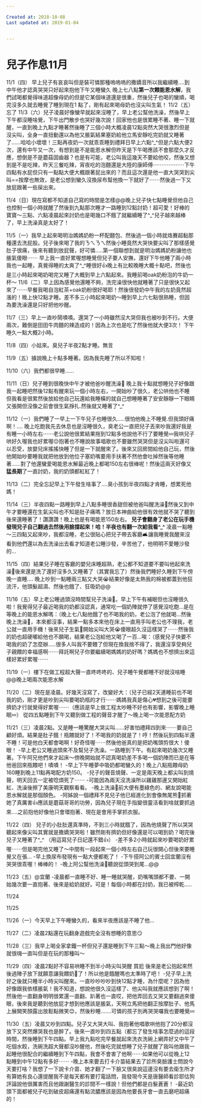 ```yaml
---

Created at: 2018-10-08
Last updated at: 2019-01-04


---
```


# 兒子作息11月


11/1（四）
早上兒子有哀哀叫但是裝可憐那種嗚嗚嗚的撒嬌音所以我繼續睡....到中午他才認真哭哭只好起來抱他下午又睡蠻久
晚上七八點**第一次餵能恩水解**，我們試喝都覺得味道超像母奶的但是它某個味道還是很重，然後兒子也喝的蠻順，喝完沒多久就去睡覺了睡到現在1 點了，剛有起來喝母奶也沒尖叫生氣！
11/2（五）忘了
11/3（六）兒子凌晨好像蠻早就起來沒睡了，早上老公幫他洗澡，然後早上下午都沒睡啥覺，下午出門散步也哭好幾次說！回家他也是很累睡不著、睡一下就醒，一直到晚上九點才睡著然後睡了三個小時大概凌晨12點突然大哭很激烈但是沒尖叫，全身一直扭動還以為他又脹氣結果塞奶給他立馬安靜吃完奶就又睡著了......哈哈小壞壞！三點再夜奶一次就乖乖睡到禮拜日早上六點^\_^但是六點大便2次，還有中午又一次，有想到是不是能恩水解但昨天是下午喝應該不會那麼久才反應，想倒是不是蘑菇固齒器？也是有可能，老公叫我這幾天不要給他咬，然後又想到是不是吃辣，昨天三餐吃辣，宵夜吃的泡麵還是大陸的康師傅⋯⋯⋯⋯⋯⋯下午四點有水屁但只有一點點大便大概跟著屁出來的？而且這次還是他一直大哭哭到尖叫==按摩也無效，是老公想到蠻久沒換尿布幫他換一下就好了⋯⋯然後過一下又放屁跟著一些屎出來。

11/4（日）現在寫都不知道自己寫的時間是怎樣@@晚上兒子快七點睡覺但他自己也控制一個小時就醒了然後到九點那次睡才一路睡到12點討奶！超可愛！好棒的寶寶～三點、六點凌晨起來討奶也是喝幾口不餓了就繼續睡了^\_^兒子越來越棒了，早上洗澡真是太好了！

11/5（一）我早上起來喝明治媽媽奶粉一杯配麵包、然後過一個小時就烙賽超黏那種還去洗屁股。兒子後來喝了我的ㄋㄟㄋㄟ然後小睡竟然大哭快要尖叫了那樣感覺肚子很痛，後來有聽到放屁聲，好可憐.....第一個聯想到就是明治媽媽奶粉讓他也脹氣傻眼⋯⋯
早上我一直好累喔想睡覺但兒子要人安撫，還好下午他睡了兩小時我也一起睡，真覺得睡的太爽了^\_^睡很好👍晚上有比較晚睡大概十點吧，然後也是三小時起來喝奶喝完又睡了大概到早上六點起來。我睡前喝oak奶粉泡的牛奶一杯～
11/6（二）早上因為感覺他還睡不夠，洗完澡很快他就睡著了只是很快又起來了⋯⋯早餐我喝自泡紅茶+oak奶粉很好喝耶！然後很發奶中午我的左奶竟然超漲的！晚上快12點才睡。差不多三小時起來喝奶～睡到早上六七點很熟睡，但因為要洗澡還是只好把他吵醒。

11/7（三）早上一直吵鬧嘖嘖。還哭了一小時雖然沒大哭但我也被吵到不行。大便兩次，難倒是田田牛肉麵的辣造成的！因為上次也是吃了然後他就大便3次！
下午睡久一點大概2小時。

11/8（四）小姑來。臭兒子半夜2點才睡。無言

11/9（五）據說晚上十點多睡著。因為我先睡了所以不知啦！

11/10（六）我們都很早睡......

11/11（日）兒子睡到很晚快中午才被他爸吵醒洗澡🛁
晚上我十點就想睡兒子好像跟我一起睡吧然後12點有醒來玩一個小時左右，一開始吵了很久，老公哄他也不睡但我看是很累然後放給他自己玩還給我睡橫的就自己想睡睡著了安安靜靜一下眼睛又張開但沒像之前會很生氣掙扎.然後就又睡著了^\_^

11/12（一）我們睡了一早上一下午兒子也睡很久.....很怕他晚上不睡覺.但我頭好痛啊！....
晚上吃飽我先去休息也是沒睡很久，臭老公一直把兒子丟來吵我還好我是有睡一小時左右⋯⋯老公說他很累結果拖到12點多他說他不行了要睡覺💤我哄兒子哄好久喔我也好累喔😔抱著也不睡說故事唱歌也不要雖然哭哭但是沒尖叫啦還可以忍受，放嬰兒床搖搖快睡了但是一下就醒來了。後來又回房間給他自己玩，然後他開始吵要睡我就把他放到他位子塞奶嘴要用手扶著不然他會吐掉然後等他睡著......對了他還蠻愛喝能恩水解最近晚上都喝150左右很棒呢！然後這兩天好像又**猛長期**了一直討奶，我的奶頭都紅紅了！

11/13（二）完全忘記早上下午發生啥事了....臭小孩到半夜四點才肯睡，想累死他媽！

11/14（三）半夜四點一路睡到早上八點多睡很香甜但被他爸叫醒洗澡🛁然後又到中午才要睡還在生氣尖叫也不知是肚子痛嗎？放日本神曲給他很有效他就不哭了聽到後來還睡著了！讚讚讚！晚上也是有喝能恩150左右。
**兒子會翻身了老公在玩手機發現兒子自己翻過去然後用臉撐起來！哈！半夜也有翻一次給我看^\_^**
凌晨一點睡～三四點又起來吵，我都沒睡，老公很貼心把兒子帶去客廳🛋️讓我睡覺我醒來沒看到他們還以為去洗澡出去看才知道老公睡沙發，辛苦他了，他明明不愛睡沙發的...

11/15（四）結果兒子睡在客廳的嬰兒床睡超熟，老公都不知道要不要叫他起來洗澡🛁後來還是洗了還好沒多久又睡著了（其實我忘了）然後我們睡好久睡到下午傍晚一直睡....
晚上吵到一點睡兩三點又大哭😭結果好像是太熱我的棉被都蓋到他狂流汗，他頭髮超濕、然後也餓了、狂吸奶@@

11/16（五）早上老公睡過頭沒時間幫兒子洗澡🛁。早上下午有補眠但也沒睡很久啦！我覺得兒子最近喝我的奶都沒認真，通常吃一個奶陣就停了感覺沒吃飽...是在等晚上的能恩水解嗎：（晚上七八點他餓了也不喝我的奶，老公泡了他就喝...然後晚上洗澡🛁，本來都沒事，結果一點多本來他在床上一直用手叫老公也不理我，老公就一直用手機！後來兒子生氣😤開始尖叫大哭😭傻眼超久沒這樣哭了⋯⋯然後我的奶也超硬嘟給他也不願喝，結果老公泡給他又喝了一百...唉：（感覺兒子快要不喝我的奶了怎麼辦.....很多人叫我不要餵了但現在換我捨不得了，我還沒享受夠兒子親餵的幸福感啊⋯⋯拜託啊兒子你要繼續喝媽媽的奶好嗎？媽媽也不想擠出來這樣好累好累喔⋯⋯

11/19（一）樓下在做工程超大聲一直咚咚咚的、兒子睡午覺都睡不好就沒啥睡@@晚上喝兩次能恩水解

11/20（二）現在是凌晨。好幾天沒寫了，改變好大：（兒子已經2天連睡前也不喝我的奶，剛才更是吵到尖叫要喝奶瓶的才行⋯⋯媽媽我真是傷心💔想到之後可能要擠奶才行就覺得好累喔⋯⋯（應該是早上做工程太吵睡不好也有影響，影響晚上睡眠💤）
從四五點睡到下午又聽到做工程的聲音才醒了～晚上喝一次能恩配方奶

11/21（三）凌晨2點。又是睡一睡驚醒大哭尖叫......好害怕禮拜四到來⋯⋯要自己顧好煩。結果是肚子餓！瓶餵就好了！不喝我的奶就是了！哼！然後玩到四點半還不睡！可是他白天都會喝啊！好奇怪喔⋯⋯然後他爸真的是把奶嘴頭剪很大！傻眼！
\-早上老公又睡過頭來不及幫兒子洗澡。一路睡到下午。有起來喝奶幾次又睡著。下午阿兄他們來才起床～傍晚開始就不認真喝奶差不多喝一個奶陣而已是在等他爸回來瓶餵吧！嘖嘖！
\-早上下午睡夢中吸奶都喝蠻久的！晚上八點瓶餵母奶160睡到晚上11點再喝配方奶150。
\-兒子的聲音燒聲、一定是兩天晚上都尖叫到燒聲，明天回去一定被唸煩死了⋯⋯
\-可能因為兩天沒洗澡所以雞雞那邊又開始紅紅、洗澡後擦了美康明天觀察看看。
\-晚上洗澡🛁前大便有墨綠色的、網友說喝能恩水解就是那個顏色。
\-阿姊說一個禮拜不見兒子他已經進化到會像無尾熊🐨抓著她了真厲害👍應該是蘑菇哥哥的功勞，因為兒子現在手指變很靈活看到啥就要抓過來....之前抱他好像他只會環抱著、現在是會用手掌抓衣服。

11/22（四）
兒子的小肚肚還真準時，不到三小時就餓了，因為他燒聲了所以哭哭聽起來像尖叫其實就是撒嬌哭哭啦！雖然剛有擠奶但好像還是可以喝到奶？喝完後兒子又睡著了^\_^
（用這寫兒子日記還不錯👍）
\-差不多2小時就起來吵要喝奶好累喔⋯⋯但是喝完他又睡了～中間有一段起來一個小時左右自己玩很開心但後來要睡覺又在張...
\-早上換尿布發現有一點大便都乾了！
\-下午搭阿公的賓士回宜蘭沒有哭哭很乖喔！棒棒的！
\-晚上阿公幫他洗澡🛁聽說從頭哭到尾...@@

11/23（五）@宜蘭
\-凌晨都一直睡不好、睡一睡就哭醒，奶嘴嘴頭都不要、一開始幾次要一直抱著、後來是給奶就好。可是！每個小時都在討奶，我已被榨乾.....

11/24

11/25

11/26（一）今天早上下午睡蠻久的，看來半夜應該是不睡了他...

11/27（二）凌晨2點還在玩翻身遊戲完全沒有想睡的意思😏

11/28（三）我早上喝全家拿鐵一杯但兒子還是睡到下午三點～晚上我出門他好像就很嗨一直叫但是在玩的那種叫～

11/29（四）凌晨2點好不容易哄睡不到半小時尖叫哭醒
買尬
後來是老公抱起來然後過陣子放下就願意讓我餵奶🤱了！所以他是餓醒嗎也太準時了吧！
\-兒子早上洗好之後就只睡半小時尖叫醒來。一直吵吵吵吵到快12點才睡，為什麼呢？因為他好像跟我依樣脹氣！我不知道，想說他很久沒這樣了、他尖叫我就應該想到了啊！然後他一直翻身明明很累還一直翻、趴著也一直哎，把他弄回去又哭又要翻過來傻眼，後來我是聽到他放屁才想到他應該是脹氣，天啊立馬把他翻正按摩肚子、他馬上展開笑顏露出放鬆點微笑😊，然後秒睡.......可憐的孩子別再哭哭囉我也要睡覺💤

11/30（五）凌晨又吵到四點。兒子又大哭大叫、我抱著他唱歌哄他抱了20分都沒放下又突然爆哭我也是醉了。後來一直吵到四五點（都忘了發生啥事怎麼過的這段時間，然後睡到下午四點。早上我九點吃完早餐就起來洗衣洗碗上網弄好又中午了吃個水餃，洗碗洗超大聲都沒吵醒他，然後吃完就想睡了兒子就醒了我叫他跟我一起睡他很配合的繼續睡到下午四點，我會不會害了他啊⋯⋯如果他可以從晚上12點睡到中午12點有多好⋯⋯
\-晚上本來要去打卡介苗結果去了診所臭臉護士問說今天要打啥？我想了一下說卡介苗、她才翻了一下臉又很臭說這邊沒有要去衛生所才有算她有良心還提醒我不是每天都有要打電話問，我發現今天是唐醫師看診耶估狗評論說他很厲害而且他跟謝醫生的診間不一樣說！但他們都是白髮蒼蒼！
\-最近奶頭下面都被兒子吃到破皮超痛還有點流膿應該是因為他要長牙會一直去磨吧超痛的！

